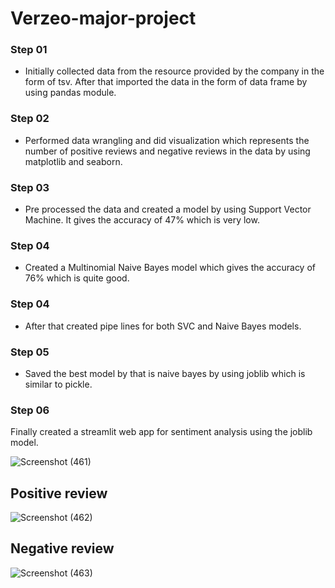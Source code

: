 # Verzeo-major-project

### Step 01
* Initially collected data from the resource provided by the company in the form of tsv. After that imported the data in the form of data frame by using pandas module.
### Step 02
* Performed data wrangling and did visualization which represents the number of positive reviews and negative reviews in the data by using matplotlib and seaborn.
### Step 03
* Pre processed the data and created a model by using Support Vector Machine. It gives the accuracy of 47% which is very low.
### Step 04
* Created a Multinomial Naive Bayes model which gives the accuracy of 76% which is quite good.
### Step 04
* After that created pipe lines for both SVC and Naive Bayes models.
### Step 05
* Saved the best model by that is naive bayes by using joblib which is similar to pickle.
### Step 06
Finally created a streamlit web app for sentiment analysis using the joblib model.

![Screenshot (461)](https://user-images.githubusercontent.com/93145713/179981591-891f1c95-f9c3-4a88-8dc5-a4b2baf4fb4e.png)
## Positive review
![Screenshot (462)](https://user-images.githubusercontent.com/93145713/179981776-71e8f990-9218-4559-8961-6c9757feb766.png)
## Negative review
![Screenshot (463)](https://user-images.githubusercontent.com/93145713/179981884-b0f367ca-4105-4b80-b8d3-85025f83828a.png)
